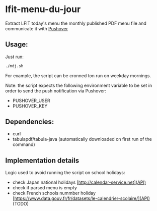 # lfit-menu-du-jour

Extract LFIT today's menu the monthly published PDF menu file and communicate it with [Pushover](https://pushover.net/)

## Usage:

Just run:
```bash
./mdj.sh
```

For example, the script can be cronned ton run on weekday mornings.

Note: the script expects the following environment variable to be set in order to send the push notification via Pushover:
- PUSHOVER_USER
- PUSHOVER_KEY

## Dependencies:

- curl
- tabulapdf/tabula-java (automatically downloaded on first run of the command)

## Implementation details

Logic used to avoid running the script on school holidays:
- check Japan national holidays [http://calendar-service.net](API)
- check if parsed menu is empty
- check French schools nummber holiday [https://www.data.gouv.fr/fr/datasets/le-calendrier-scolaire/](API) (TODO)
